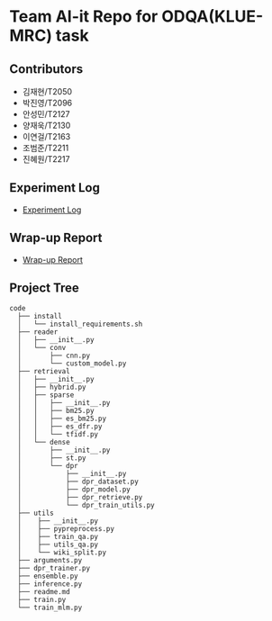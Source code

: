 # Team AI-it Repo for ODQA(KLUE-MRC) task

## Contributors

- 김재현/T2050
- 박진영/T2096
- 안성민/T2127
- 양재욱/T2130
- 이연걸/T2163
- 조범준/T2211
- 진혜원/T2217

## Experiment Log

- [Experiment Log](https://jet-rook-fae.notion.site/MRC-d897b0cab1854936ba1d0e027e39c71c)

## Wrap-up Report

- [Wrap-up Report](https://jet-rook-fae.notion.site/Wrap-up-Report-ODQA-Team-AI-it-2e1c2f63d8384a278db593abde80697b)

## Project Tree

```
code
  ├── install
  │   └── install_requirements.sh
  ├── reader
  │   ├── __init__.py
  │   └── conv
  │       ├── cnn.py
  │       └── custom_model.py
  ├── retrieval
  │   ├── __init__.py
  │   ├── hybrid.py
  │   ├── sparse
  │   │   ├── __init__.py
  │   │   ├── bm25.py
  │   │   ├── es_bm25.py
  │   │   ├── es_dfr.py
  │   │   └── tfidf.py
  │   └── dense
  │       ├── __init__.py
  │       ├── st.py
  │       └── dpr
  │           ├── __init__.py
  │           ├── dpr_dataset.py
  │           ├── dpr_model.py
  │           ├── dpr_retrieve.py
  │           └── dpr_train_utils.py
  ├── utils
  │    ├── __init__.py
  │    ├── pypreprocess.py
  │    ├── train_qa.py
  │    ├── utils_qa.py
  │    └── wiki_split.py
  ├── arguments.py
  ├── dpr_trainer.py
  ├── ensemble.py
  ├── inference.py
  ├── readme.md
  ├── train.py
  └── train_mlm.py
```

